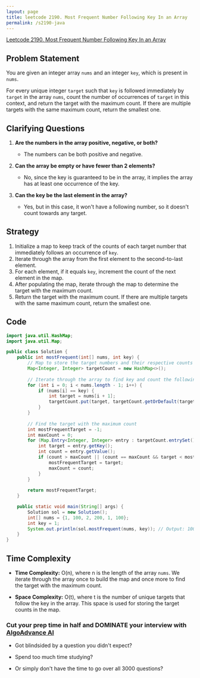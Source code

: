 ```yaml
---
layout: page
title: leetcode 2190. Most Frequent Number Following Key In an Array
permalink: /s2190-java
---
```

[Leetcode 2190. Most Frequent Number Following Key In an Array](https://algoadvance.github.io/algoadvance/l2190)
## Problem Statement
You are given an integer array `nums` and an integer `key`, which is present in `nums`.

For every unique integer `target` such that `key` is followed immediately by `target` in the array `nums`, count the number of occurrences of `target` in this context, and return the target with the maximum count. If there are multiple targets with the same maximum count, return the smallest one.

## Clarifying Questions
1. **Are the numbers in the array positive, negative, or both?**
   - The numbers can be both positive and negative.
   
2. **Can the array be empty or have fewer than 2 elements?**
   - No, since the key is guaranteed to be in the array, it implies the array has at least one occurrence of the key.
   
3. **Can the key be the last element in the array?**
   - Yes, but in this case, it won't have a following number, so it doesn't count towards any target.

## Strategy
1. Initialize a map to keep track of the counts of each target number that immediately follows an occurrence of `key`.
2. Iterate through the array from the first element to the second-to-last element.
3. For each element, if it equals `key`, increment the count of the next element in the map.
4. After populating the map, iterate through the map to determine the target with the maximum count.
5. Return the target with the maximum count. If there are multiple targets with the same maximum count, return the smallest one.

## Code
```java
import java.util.HashMap;
import java.util.Map;

public class Solution {
    public int mostFrequent(int[] nums, int key) {
        // Map to store the target numbers and their respective counts
        Map<Integer, Integer> targetCount = new HashMap<>();
        
        // Iterate through the array to find key and count the following target numbers
        for (int i = 0; i < nums.length - 1; i++) {
            if (nums[i] == key) {
                int target = nums[i + 1];
                targetCount.put(target, targetCount.getOrDefault(target, 0) + 1);
            }
        }
        
        // Find the target with the maximum count
        int mostFrequentTarget = -1;
        int maxCount = 0;
        for (Map.Entry<Integer, Integer> entry : targetCount.entrySet()) {
            int target = entry.getKey();
            int count = entry.getValue();
            if (count > maxCount || (count == maxCount && target < mostFrequentTarget)) {
                mostFrequentTarget = target;
                maxCount = count;
            }
        }
        
        return mostFrequentTarget;
    }

    public static void main(String[] args) {
        Solution sol = new Solution();
        int[] nums = {1, 100, 2, 200, 1, 100}; 
        int key = 1;
        System.out.println(sol.mostFrequent(nums, key)); // Output: 100
    }
}
```

## Time Complexity
- **Time Complexity:** O(n), where n is the length of the array `nums`. We iterate through the array once to build the map and once more to find the target with the maximum count.

- **Space Complexity:** O(t), where t is the number of unique targets that follow the key in the array. This space is used for storing the target counts in the map.


### Cut your prep time in half and DOMINATE your interview with [AlgoAdvance AI](https://algoAdvance.com)

- Got blindsided by a question you didn't expect?

- Spend too much time studying?

- Or simply don't have the time to go over all 3000 questions?

